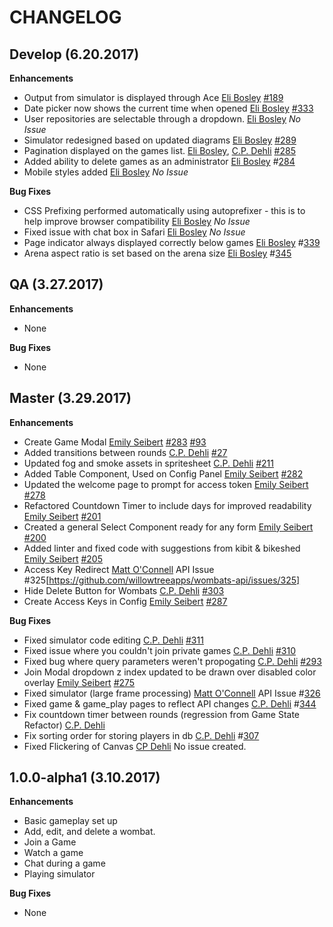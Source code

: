 CHANGELOG
=========

## Develop (6.20.2017)
**Enhancements**
* Output from simulator is displayed through Ace [Eli Bosley][/eli] [#189](https://github.com/willowtreeapps/wombats-web-client/issues/189)
* Date picker now shows the current time when opened [Eli Bosley][/eli] [#333](https://github.com/willowtreeapps/wombats-web-client/issues/333)
* User repositories are selectable through a dropdown.
  [Eli Bosley][/eli] *No Issue*
* Simulator redesigned based on updated diagrams [Eli Bosley][/eli] [#289](https://github.com/willowtreeapps/wombats-web-client/issues/289)
* Pagination displayed on the games list. [Eli Bosley][/eli], [C.P. Dehli][/dehli] [#285](https://github.com/willowtreeapps/wombats-web-client/issues/285)
* Added ability to delete games as an administrator [Eli Bosley](/elibosley) #[284](https://github.com/willowtreeapps/wombats-web-client/issues/284)
* Mobile styles added [Eli Bosley](/elibosley) *No Issue*

**Bug Fixes**
* CSS Prefixing performed automatically using autoprefixer - this is to help improve browser compatibility [Eli Bosley][/eli] *No Issue*
* Fixed issue with chat box in Safari [Eli Bosley](/elibosley) *No Issue*
* Page indicator always displayed correctly below games [Eli Bosley](/elibosley) #[339](https://github.com/willowtreeapps/wombats-web-client/issues/339)
* Arena aspect ratio is set based on the arena size [Eli Bosley](/elibosley) #[345](https://github.com/willowtreeapps/wombats-web-client/issues/345)

## QA (3.27.2017)
**Enhancements**
* None

**Bug Fixes**
* None

## Master (3.29.2017)
**Enhancements**
* Create Game Modal
    [Emily Seibert][/emily] [#283](https://github.com/willowtreeapps/wombats-web-client/issues/283) [#93](https://github.com/willowtreeapps/wombats-web-client/issues/93)
* Added transitions between rounds
    [C.P. Dehli][/dehli] [#27](https://github.com/willowtreeapps/wombats-web-client/issues/27)
* Updated fog and smoke assets in spritesheet
    [C.P. Dehli][/dehli] [#211](https://github.com/willowtreeapps/wombats-web-client/issues/211)
* Added Table Component, Used on Config Panel
    [Emily Seibert][/emily] [#282](https://github.com/willowtreeapps/wombats-web-client/issues/282)
* Updated the welcome page to prompt for access token
    [Emily Seibert][/emily] [#278](https://github.com/willowtreeapps/wombats-web-client/issues/278)
* Refactored Countdown Timer to include days for improved readability
    [Emily Seibert][/emily] [#201](https://github.com/willowtreeapps/wombats-web-client/issues/201)
* Created a general Select Component ready for any form
    [Emily Seibert][/emily] [#200](https://github.com/willowtreeapps/wombats-web-client/issues/200)
* Added linter and fixed code with suggestions from kibit & bikeshed
    [Emily Seibert][/emily] [#205](https://github.com/willowtreeapps/wombats-web-client/issues/205)
* Access Key Redirect
    [Matt O'Connell][/oconn] API Issue #325[https://github.com/willowtreeapps/wombats-api/issues/325]
* Hide Delete Button for Wombats
    [C.P. Dehli][/dehli] [#303](https://github.com/willowtreeapps/wombats-web-client/issues/303)
* Create Access Keys in Config
    [Emily Seibert][/emily] [#287](https://github.com/willowtreeapps/wombats-web-client/issues/287)

**Bug Fixes**
* Fixed simulator code editing
    [C.P. Dehli][/dehli] [#311](https://github.com/willowtreeapps/wombats-web-client/issues/311)
* Fixed issue where you couldn't join private games
    [C.P. Dehli][/dehli] [#310](https://github.com/willowtreeapps/wombats-web-client/issues/310)
* Fixed bug where query parameters weren't propogating
    [C.P. Dehli][/dehli] [#293](https://github.com/willowtreeapps/wombats-web-client/issues/293)
* Join Modal dropdown z index updated to be drawn over disabled color overlay
	[Emily Seibert][/emily] [#275](https://github.com/willowtreeapps/wombats-web-client/issues/275)
* Fixed simulator (large frame processing)
    [Matt O'Connell][/oconn] API Issue #[326](https://github.com/willowtreeapps/wombats-api/issues/326)
* Fixed game & game_play pages to reflect API changes
    [C.P. Dehli][/dehli] #[344](https://github.com/willowtreeapps/wombats-api/pull/344)
* Fix countdown timer between rounds (regression from Game State Refactor)
    [C.P. Dehli][/dehli]
* Fix sorting order for storing players in db
    [C.P. Dehli][/dehli] #[307](https://github.com/willowtreeapps/wombats-web-client/issues/307)
* Fixed Flickering of Canvas
    [CP Dehli](https://github.com/dehli) No issue created.

## 1.0.0-alpha1 (3.10.2017)
**Enhancements**
* Basic gameplay set up
* Add, edit, and delete a wombat.
* Join a Game
* Watch a game
* Chat during a game
* Playing simulator

**Bug Fixes**
* None

[/dehli]: https://github.com/dehli
[/emily]: https://github.com/emilyseibert
[/oconn]: https://github.com/oconn
[/eli]: https://github.com/elibosley
